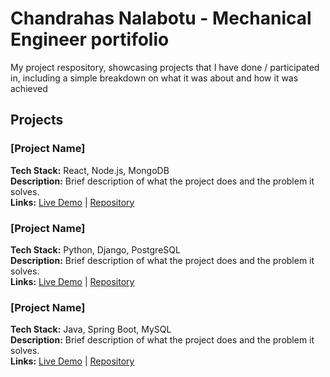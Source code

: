# Chandrahas Nalabotu - Mechanical Engineer portifolio

My project respository, showcasing projects that I have done / participated in, including a simple breakdown on what it was about and how it was achieved

## Projects

### [Project Name]
**Tech Stack:** React, Node.js, MongoDB  
**Description:** Brief description of what the project does and the problem it solves.  
**Links:** [Live Demo](link) | [Repository](link)

### [Project Name]
**Tech Stack:** Python, Django, PostgreSQL  
**Description:** Brief description of what the project does and the problem it solves.  
**Links:** [Live Demo](link) | [Repository](link)

### [Project Name]
**Tech Stack:** Java, Spring Boot, MySQL  
**Description:** Brief description of what the project does and the problem it solves.  
**Links:** [Live Demo](link) | [Repository](link)
